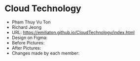 # Cloud Technology
* Pham Thuy Vu Ton
* Richard Jeong
* URL: https://emiliaton.github.io/CloudTechnology/index.html
* Design on Figma:
* Before Pictures:
* After Pictures:
* Changes made by each member:
